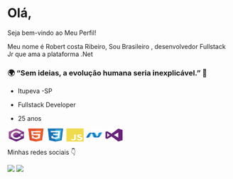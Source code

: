 # Olá,

Seja bem-vindo ao Meu Perfil!

Meu nome é Robert costa Ribeiro, Sou Brasileiro , desenvolvedor Fullstack Jr que ama a plataforma .Net

### 🌍 “Sem ideias, a evolução humana seria inexplicável.” 🧠

- Itupeva -SP

- Fullstack Developer

- 25 anos

<div>
<img align="center" alt="Robert-Csharp" height="30" width="40" src="https://raw.githubusercontent.com/devicons/devicon/master/icons/csharp/csharp-original.svg">
<img align="center" alt="Robert-HTML" height="30" width="40" src="https://raw.githubusercontent.com/devicons/devicon/master/icons/html5/html5-original.svg">
  <img align="center" alt="Robert-CSS" height="30" width="40" src="https://raw.githubusercontent.com/devicons/devicon/master/icons/css3/css3-original.svg">
<img align="center" alt="Robert-Js" height="30" width="40" src="https://raw.githubusercontent.com/devicons/devicon/master/icons/javascript/javascript-plain.svg">
<img align="center" alt="Robert-Js" height="30" width="40" src="https://raw.githubusercontent.com/devicons/devicon/master/icons/dot-net/dot-net-original.svg">
<img align="center" alt="Robert-Js" height="30" width="40" src="https://raw.githubusercontent.com/devicons/devicon/master/icons/visualstudio/visualstudio-plain.svg">

Minhas redes sociais 👇
  

<div>
<a href="https://www.linkedin.com/in/robert-costa-/" target="_blank"><img src="https://img.shields.io/badge/-LinkedIn-%230077B5?style=for-the-badge&logo=linkedin&logoColor=white" target="_blank"></a> 
 <a href = "mailto:robert.costa.ribeiro@gmail.com"><img src="https://img.shields.io/badge/-Gmail-%23333?style=for-the-badge&logo=gmail&logoColor=white" target="_blank"></a>

</div>
